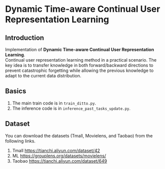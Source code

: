 # Dynamic Time-aware Continual User Representation Learning

## Introduction
Implementation of **Dynamic Time-aware Continual User Representation Learning**.  
Continual user representation learning method in a practical scenario. The key idea is to transfer knowledge in both forward/backward directions to prevent catastrophic forgetting while allowing the previous knowledge to adapt to the current data distribution.


## Basics
1. The main train code is in `train_ditto.py`.
2. The inference code is in `inference_past_tasks_update.py`.


## Dataset
You can download the datasets (Tmall, Movielens, and Taobao) from the following links.
1. Tmall
  https://tianchi.aliyun.com/dataset/42
2. ML
  https://grouplens.org/datasets/movielens/
3. Taobao
  https://tianchi.aliyun.com/dataset/649

